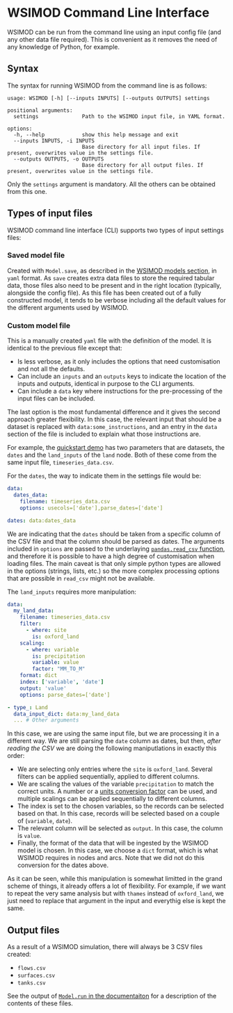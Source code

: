 # WSIMOD Command Line Interface

WSIMOD can be run from the command line using an input config file (and any other data
file required). This is convenient as it removes the need of any knowledge of Python,
for example.

## Syntax

The syntax for running WSIMOD from the command line is as follows:

```output
usage: WSIMOD [-h] [--inputs INPUTS] [--outputs OUTPUTS] settings

positional arguments:
  settings              Path to the WSIMOD input file, in YAML format.

options:
  -h, --help            show this help message and exit
  --inputs INPUTS, -i INPUTS
                        Base directory for all input files. If present, overwrites value in the settings file.
  --outputs OUTPUTS, -o OUTPUTS
                        Base directory for all output files. If present, overwrites value in the settings file.
```

Only the `settings` argument is mandatory. All the others can be obtained from this one.

## Types of input files

WSIMOD command line interface (CLI) supports two types of input settings files:

### Saved model file

Created with `Model.save`, as described in the
[WSIMOD models section](wsimod_models.md), in `yaml` format. As `save` creates extra
data files to store the required tabular data, those files also need to be present and
in the right location (typically, alongside the config file). As this file has been
created out of a fully constructed model, it tends to be verbose including all the
default values for the different arguments used by WSIMOD.

### Custom model file

This is a manually created `yaml` file with the definition of
the model. It is identical to the previous file except that:

- Is less verbose, as it only includes the options that need customisation and not
all the defaults.
- Can include an `inputs` and an `outputs` keys to indicate the location of the
inputs and outputs, identical in purpose to the CLI arguments.
- Can include a `data` key where instructions for the pre-processing of the input
files can be included.

The last option is the most fundamental difference and it gives the second approach
greater flexibility. In this case, the relevant input that should be a dataset is
replaced with `data:some_instructions`, and an entry in the `data` section of the file
is included to explain what those instructions are.

For example, the [quickstart demo](./../demo/scripts/quickstart_demo) has two parameters
that are datasets, the `dates` and the `land_inputs` of the `land` node. Both of these
come from the same input file, `timeseries_data.csv`.

For the `dates`, the way to indicate them in the settings file would be:

```yaml
data:
  dates_data:
    filename: timeseries_data.csv
    options: usecols=['date'],parse_dates=['date']

dates: data:dates_data
```

We are indicating that the `dates` should be taken from a specific column of the CSV
file and that the column should be parsed as dates. The arguments included in `options`
are passed to the underlaying [`pandas.read_csv` function](https://pandas.pydata.org/pandas-docs/stable/reference/api/pandas.read_csv.html),
and therefore it is possible to have a high degree of customisation when loading files.
The main caveat is that only simple python types are allowed in the options
(strings, lists, etc.) so the more complex processing options that are possible in
`read_csv` might not be available.

The `land_inputs` requires more manipulation:

```yaml
data:
  my_land_data:
    filename: timeseries_data.csv
    filter:
      - where: site
        is: oxford_land
    scaling:
      - where: variable
        is: precipitation
        variable: value
        factor: "MM_TO_M"
    format: dict
    index: ['variable', 'date']
    output: 'value'
    options: parse_dates=['date']

- type_: Land
  data_input_dict: data:my_land_data
  ... # Other arguments
```

In this case, we are using the same input file, but we are processing it in a different
way. We are still parsing the `date` column as dates, but then, *after reading the CSV*
we are doing the following maniputlations in exactly this order:

- We are selecting only entries where the `site` is `oxford_land`. Several filters can
be applied sequentially, applied to different columns.
- We are scaling the values of the variable `precipitation` to match the correct units.
A number or a [units conversion factor](reference-core.md) can be used, and multiple
scalings can be applied sequentially to different columns.
- The index is set to the chosen variables, so the records can be selected based on
that. In this case, records will be selected based on a couple of (`variable`, `date`).
- The relevant column will be selected as `output`. In this case, the column is `value`.
- Finally, the format of the data that will be ingested by the WSIMOD model is chosen.
In this case, we choose a `dict` format, which is what WSIMOD requires in nodes and
arcs. Note that we did not do this conversion for the dates above.

As it can be seen, while this manipulation is somewhat limitted in the grand scheme of
things, it already offers a lot of flexibility. For example, if we want to repeat the
very same analysis but with `thames` instead of `oxford_land`, we just need to replace
that argument in the input and everythig else is kept the same.

## Output files

As a result of a WSIMOD simulation, there will always be 3 CSV files created:

- `flows.csv`
- `surfaces.csv`
- `tanks.csv`

See the output of [`Model.run` in the documentaiton](reference-model.md) for a
description of the contents of these files.
